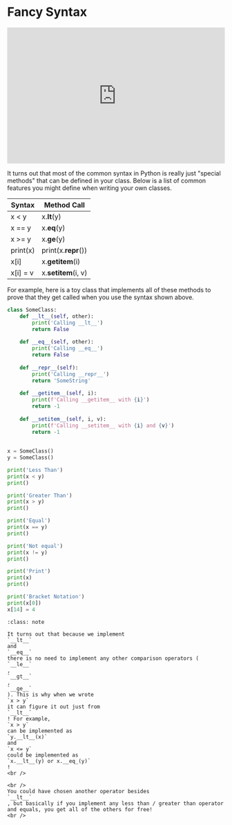 # Fancy Syntax

<div style="position: relative; padding-bottom: 62.5%; height: 0;">
    <iframe src="https://www.loom.com/embed/5aafdcb9496e4fd28a06f4f069dbd0d2?sharedAppSource=personal_library" frameborder="0" webkitallowfullscreen mozallowfullscreen allowfullscreen style="position: absolute; top: 0; left: 0; width: 100%; height: 100%;"></iframe>
</div>

It turns out that most of the common syntax in Python is really just "special methods" that can be defined in your class. Below is a list of common features you might define when writing your own classes.  

| Syntax |    Method Call    |
|--------|-------------------|
|x < y   |x.__lt__(y)        |
|x == y  |x.__eq__(y)        |
|x >= y  |x.__ge__(y)        |
|print(x)|print(x.__repr__())|
|x[i]    |x.__getitem__(i)   |
|x[i] = v|x.__setitem__(i, v)|

For example, here is a toy class that implements all of these methods to prove that they get called when you use the syntax shown above.  
```py
class SomeClass:
    def __lt__(self, other):
        print('Calling __lt__')
        return False
    
    def __eq__(self, other):
        print('Calling __eq__')
        return False
    
    def __repr__(self):
        print('Calling __repr__')
        return 'SomeString'
    
    def __getitem__(self, i):
        print(f'Calling __getitem__ with {i}')
        return -1
        
    def __setitem__(self, i, v):
        print(f'Calling __setitem__ with {i} and {v}')
        return -1
    
    
x = SomeClass()
y = SomeClass()

print('Less Than')
print(x < y)
print()

print('Greater Than')
print(x > y)
print()

print('Equal')
print(x == y)
print()

print('Not equal')
print(x != y)
print()

print('Print')
print(x)
print()

print('Bracket Notation')
print(x[0])
x[14] = 4
```


```{admonition} Note
:class: note

It turns out that because we implement
`__lt__`
and
`__eq__`
there is no need to implement any other comparison operators (
`__le__`
,
`__gt__`
,
`__ge__`
). This is why when we wrote
`x > y`
it can figure it out just from
`__lt__`
! For example,
`x > y`
can be implemented as
`y.__lt__(x)`
and
`x <= y`
could be implemented as
`x.__lt__(y) or x.__eq_(y)`
!
<br />

<br />
You could have chosen another operator besides
`__lt__`
, but basically if you implement any less than / greater than operator and equals, you get all of the others for free!
<br />


```


